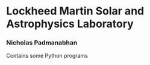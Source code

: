 # Lockheed Martin Solar and Astrophysics Laboratory
### Nicholas Padmanabhan
Contains some Python programs
